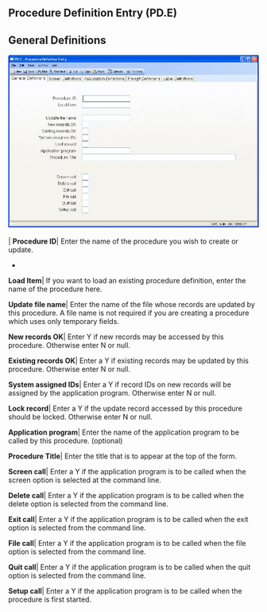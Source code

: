 ## Procedure Definition Entry (PD.E)
<PageHeader />

## General Definitions

![](./PD-E-1.jpg)

| **Procedure ID**|  Enter the name of the procedure you wish to create or
update.

-  
**Load Item**|  If you want to load an existing procedure definition, enter
the name of the procedure here.

**Update file name**|  Enter the name of the file whose records are updated by
this procedure. A file name is not required if you are creating a procedure
which uses only temporary fields.

**New records OK**|  Enter Y if new records may be accessed by this procedure.
Otherwise enter N or null.

**Existing records OK**|  Enter a Y if existing records may be updated by this
procedure. Otherwise enter N or null.

**System assigned IDs**|  Enter a Y if record IDs on new records will be
assigned by the application program. Otherwise enter N or null.

**Lock record**|  Enter a Y if the update record accessed by this procedure
should be locked. Otherwise enter N or null.

**Application program**|  Enter the name of the application program to be
called by this procedure. (optional)

**Procedure Title**|  Enter the title that is to appear at the top of the
form.

**Screen call**|  Enter a Y if the application program is to be called when
the screen option is selected at the command line.

**Delete call**|  Enter a Y if the application program is to be called when
the delete option is selected from the command line.

**Exit call**|  Enter a Y if the application program is to be called when the
exit option is selected from the command line.

**File call**|  Enter a Y if the application program is to be called when the
file option is selected from the command line.

**Quit call**|  Enter a Y if the application program is to be called when the
quit option is selected from the command line.

**Setup call**|  Enter a Y if the application program is to be called when the
procedure is first started.


<badge text= "Version 8.10.57 " vertical="middle" />

<PageFooter />
